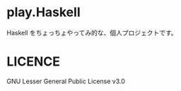 # play.Haskell

Haskell をちょっちょやってみ的な、個人プロジェクトです。

# LICENCE

GNU Lesser General Public License v3.0
